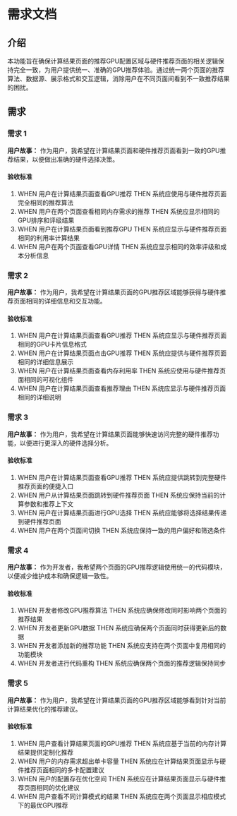 # 需求文档

## 介绍

本功能旨在确保计算结果页面的推荐GPU配置区域与硬件推荐页面的相关逻辑保持完全一致，为用户提供统一、准确的GPU推荐体验。通过统一两个页面的推荐算法、数据源、展示格式和交互逻辑，消除用户在不同页面间看到不一致推荐结果的困扰。

## 需求

### 需求 1

**用户故事：** 作为用户，我希望在计算结果页面和硬件推荐页面看到一致的GPU推荐结果，以便做出准确的硬件选择决策。

#### 验收标准

1. WHEN 用户在计算结果页面查看GPU推荐 THEN 系统应使用与硬件推荐页面完全相同的推荐算法
2. WHEN 用户在两个页面查看相同内存需求的推荐 THEN 系统应显示相同的GPU排序和评级结果
3. WHEN 用户在计算结果页面看到推荐GPU THEN 系统应显示与硬件推荐页面相同的利用率计算结果
4. WHEN 用户在两个页面查看GPU详情 THEN 系统应显示相同的效率评级和成本分析信息

### 需求 2

**用户故事：** 作为用户，我希望在计算结果页面的GPU推荐区域能够获得与硬件推荐页面相同的详细信息和交互功能。

#### 验收标准

1. WHEN 用户在计算结果页面查看GPU推荐 THEN 系统应显示与硬件推荐页面相同的GPU卡片信息格式
2. WHEN 用户在计算结果页面点击GPU推荐 THEN 系统应提供与硬件推荐页面相同的详细信息展示
3. WHEN 用户在计算结果页面查看内存利用率 THEN 系统应使用与硬件推荐页面相同的可视化组件
4. WHEN 用户在计算结果页面查看推荐理由 THEN 系统应显示与硬件推荐页面相同的详细说明

### 需求 3

**用户故事：** 作为用户，我希望在计算结果页面能够快速访问完整的硬件推荐功能，以便进行更深入的硬件选择分析。

#### 验收标准

1. WHEN 用户在计算结果页面查看GPU推荐 THEN 系统应提供跳转到完整硬件推荐页面的便捷入口
2. WHEN 用户从计算结果页面跳转到硬件推荐页面 THEN 系统应保持当前的计算参数和推荐上下文
3. WHEN 用户在计算结果页面进行GPU选择 THEN 系统应能够将选择结果传递到硬件推荐页面
4. WHEN 用户在两个页面间切换 THEN 系统应保持一致的用户偏好和筛选条件

### 需求 4

**用户故事：** 作为开发者，我希望两个页面的GPU推荐逻辑使用统一的代码模块，以便减少维护成本和确保逻辑一致性。

#### 验收标准

1. WHEN 开发者修改GPU推荐算法 THEN 系统应确保修改同时影响两个页面的推荐结果
2. WHEN 开发者更新GPU数据 THEN 系统应确保两个页面同时获得更新后的数据
3. WHEN 开发者添加新的推荐功能 THEN 系统应支持在两个页面中复用相同的功能模块
4. WHEN 开发者进行代码重构 THEN 系统应确保两个页面的推荐逻辑保持同步

### 需求 5

**用户故事：** 作为用户，我希望在计算结果页面的GPU推荐区域能够看到针对当前计算结果优化的推荐建议。

#### 验收标准

1. WHEN 用户查看计算结果页面的GPU推荐 THEN 系统应基于当前的内存计算结果提供定制化推荐
2. WHEN 用户的内存需求超出单卡容量 THEN 系统应在计算结果页面显示与硬件推荐页面相同的多卡配置建议
3. WHEN 用户的配置存在优化空间 THEN 系统应在计算结果页面显示与硬件推荐页面相同的优化建议
4. WHEN 用户查看不同计算模式的结果 THEN 系统应在两个页面显示相应模式下的最优GPU推荐